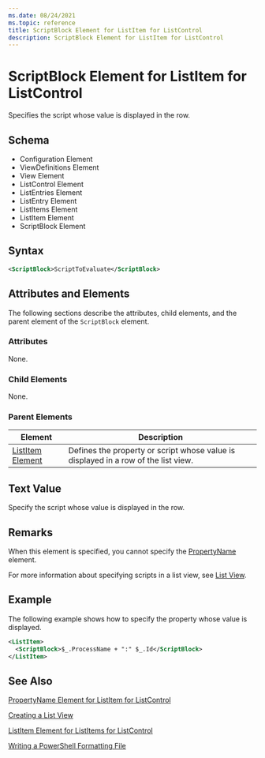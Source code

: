 ```yaml
---
ms.date: 08/24/2021
ms.topic: reference
title: ScriptBlock Element for ListItem for ListControl
description: ScriptBlock Element for ListItem for ListControl
---
```

# ScriptBlock Element for ListItem for ListControl

Specifies the script whose value is displayed in the row.

## Schema

- Configuration Element
- ViewDefinitions Element
- View Element
- ListControl Element
- ListEntries Element
- ListEntry Element
- ListItems Element
- ListItem Element
- ScriptBlock Element

## Syntax

```xml
<ScriptBlock>ScriptToEvaluate</ScriptBlock>
```

## Attributes and Elements

The following sections describe the attributes, child elements, and the parent element of the
`ScriptBlock` element.

### Attributes

None.

### Child Elements

None.

### Parent Elements

|Element|Description|
|-------------|-----------------|
|[ListItem Element](./listitem-element-for-listitems-for-listcontrol-format.md)|Defines the property or script whose value is displayed in a row of the list view.|

## Text Value

Specify the script whose value is displayed in the row.

## Remarks

When this element is specified, you cannot specify the [PropertyName](./propertyname-element-for-listitem-for-listcontrol-format.md)
element.

For more information about specifying scripts in a list view, see [List View](./creating-a-list-view.md).

## Example

The following example shows how to specify the property whose value is displayed.

```xml
<ListItem>
  <ScriptBlock>$_.ProcessName + ":" $_.Id</ScriptBlock>
</ListItem>

```

## See Also

[PropertyName Element for ListItem for ListControl](./propertyname-element-for-listitem-for-listcontrol-format.md)

[Creating a List View](./creating-a-list-view.md)

[ListItem Element for ListItems for ListControl](./listitem-element-for-listitems-for-listcontrol-format.md)

[Writing a PowerShell Formatting File](./writing-a-powershell-formatting-file.md)
